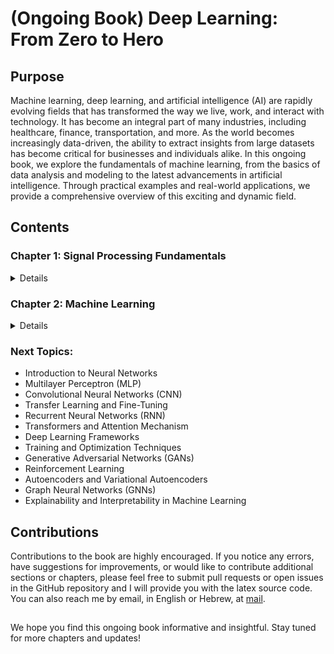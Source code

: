 # (Ongoing Book) Deep Learning: From Zero to Hero

## Purpose
Machine learning, deep learning, and artificial intelligence (AI) are rapidly evolving fields that has transformed the way we live, work, and interact with technology. It has become an integral part of many industries, including healthcare, finance, transportation, and more. As the world becomes increasingly data-driven, the ability to extract insights from large datasets has become critical for businesses and individuals alike. In this ongoing book, we explore the fundamentals of machine learning, from the basics of data analysis and modeling to the latest advancements in artificial intelligence. Through practical examples and real-world applications, we provide a comprehensive overview of this exciting and dynamic field.


## Contents

### Chapter 1: Signal Processing Fundamentals
<details>
- 1.1 Introduction
- 1.2 Fourier Analysis
  - 1.2.1 Fourier Series
  - 1.2.2 Fourier Transform (Continuous-Time Signal)
  - 1.2.3 Discrete Fourier Transform (DFT)
  - 1.2.4 Short-Time Fourier Transform (STFT)
  - 1.2.5 Fast Fourier Transform (FFT)
- 1.3 Filtering and Convolution
  - 1.3.1 Convolution of Continuous Signals
  - 1.3.2 Convolution of Discrete Signals
  - 1.3.3 Convolution using Matrix Multiplication
  - 1.3.4 Fourier transform and Convolution
  - 1.3.5 Filter Design
  - 1.3.6 Cross-Correlation
</details>

### Chapter 2: Machine Learning 
<details>
- 2.1 Nearest Neighbor
- 2.2 Dimensionality Reduction
  - 2.2.1 Principal Component Analysis (PCA)
  - 2.2.2 Linear Discriminant Analysis (LDA)
  - 2.2.3 Comparison Between PCA and LDA
  - 2.2.4 Non-negative Matrix Factorization (NMF)
  - 2.2.5 t-Distributed Stochastic Neighbor Embedding (t-SNE)
- 2.3 Clustering
  - 2.3.1 k-Means Clustering
  - 2.3.2 Hierarchical Clustering
  - 2.3.3 DBSCAN Clustering
</details>

### Next Topics: 
- Introduction to Neural Networks
- Multilayer Perceptron (MLP)
- Convolutional Neural Networks (CNN)
- Transfer Learning and Fine-Tuning
- Recurrent Neural Networks (RNN)
- Transformers and Attention Mechanism
- Deep Learning Frameworks
- Training and Optimization Techniques
- Generative Adversarial Networks (GANs)
- Reinforcement Learning
- Autoencoders and Variational Autoencoders
- Graph Neural Networks (GNNs)
- Explainability and Interpretability in Machine Learning

## Contributions

Contributions to the book are highly encouraged. If you notice any errors, have suggestions for improvements, or would like to contribute additional sections or chapters, please feel free to submit pull requests or open issues in the GitHub repository and I will provide you with the latex source code. You can also reach me by email, in English or Hebrew, at [mail](talbenha@gmail.com).

## 

We hope you find this ongoing book informative and insightful. Stay tuned for more chapters and updates!

